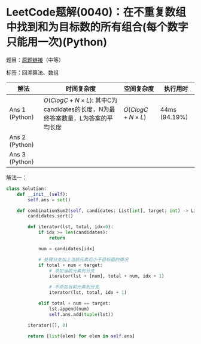 # LeetCode题解(0040)：在不重复数组中找到和为目标数的所有组合(每个数字只能用一次)(Python)

题目：[原题链接](https://leetcode-cn.com/problems/combination-sum-ii/)（中等）

标签：回溯算法、数组

| 解法           | 时间复杂度                                                   | 空间复杂度     | 执行用时      |
| -------------- | ------------------------------------------------------------ | -------------- | ------------- |
| Ans 1 (Python) | $O(ClogC+N×L)$: 其中C为candidates的长度，N为最终答案数量，L为答案的平均长度 | $O(ClogC+N×L)$ | 44ms (94.19%) |
| Ans 2 (Python) |                                                              |                |               |
| Ans 3 (Python) |                                                              |                |               |

解法一：

```python
class Solution:
    def __init__(self):
        self.ans = set()

    def combinationSum2(self, candidates: List[int], target: int) -> List[List[int]]:
        candidates.sort()

        def iterator(lst, total, idx=0):
            if idx >= len(candidates):
                return

            num = candidates[idx]

            # 处理分支加上当前元素后小于目标值的情况
            if total + num < target:
                # 添加当前元素到分支
                iterator(lst + [num], total + num, idx + 1)

                # 不添加当前元素到分支
                iterator(lst, total, idx + 1)

            elif total + num == target:
                lst.append(num)
                self.ans.add(tuple(lst))

        iterator([], 0)

        return [list(elem) for elem in self.ans]
```